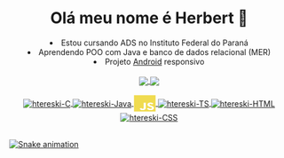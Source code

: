 <h1 align="center" >Olá meu nome é Herbert 👋</h1>

<div align="center">
  <li>Estou cursando ADS no Instituto Federal do Paraná</li>
  <li>Aprendendo POO com Java e banco de dados relacional (MER)</li> 
  <li>Projeto <a href="https://htereski.github.io/projeto-android/">Android</a> responsivo</li>
  
</div>
<br>

<div align="center">
  <a href="https://github.com/htereski">
  <img height="180em"   align="center" src="https://github-readme-stats.vercel.app/api?username=htereski&show_icons=true&theme=nightowl&include_all_commits=true&count_private=true"/>
  <img height="180em"  align="center" src="https://github-readme-stats.vercel.app/api/top-langs/?username=htereski&layout=compact&langs_count=7&theme=nightowl" />
</div>
  
<div align="center"><br>
  <img align="center" alt="htereski-C" height="30" width="40" src="https://cdn.jsdelivr.net/gh/devicons/devicon/icons/c/c-original.svg">
  <img align="center" alt="htereski-Java" height="30" width="40" src="https://cdn.jsdelivr.net/gh/devicons/devicon/icons/java/java-original.svg">
  <img align="center" alt="htereski-JS" height="30" width="40" src="https://raw.githubusercontent.com/devicons/devicon/master/icons/javascript/javascript-plain.svg">
  <img align="center" alt="htereski-TS" height="30" width="40" src="https://cdn.jsdelivr.net/gh/devicons/devicon/icons/typescript/typescript-plain.svg">
  <img align="center" alt="htereski-HTML" height="30" width="40" src="https://cdn.jsdelivr.net/gh/devicons/devicon/icons/html5/html5-original.svg">
  <img align="center" alt="htereski-CSS" height="30" width="40" src="https://cdn.jsdelivr.net/gh/devicons/devicon/icons/css3/css3-original.svg">
</div>
<br>
  
![Snake animation](https://github.com/htereski/htereski/blob/output/github-contribution-grid-snake.svg)
